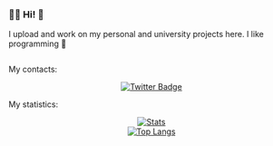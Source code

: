 ### 👨‍💻 Hi! 🤗

I upload and work on my personal and university projects here. I like programming 🥰

<div id="counter" align="center">
  <img src="https://komarev.com/ghpvc/?username=locuoco&style=flat-square&color=blue" alt=""/>
</div>

My contacts:
<div id="badges" align="center">
  <a href="https://www.instagram.com/locuoco">
    <img src="https://img.shields.io/badge/Instagram-lightblue?style=for-the-badge&logo=instagram&logoColor=white" alt="Twitter Badge"/>
  </a>
</div>

My statistics:
<div id="stats" align="center">
  <a href="https://github.com/anuraghazra/github-readme-stats">
    <img src="https://github-readme-stats-sigma-five.vercel.app/api?username=locuoco&count_private=true&show_icons=True&theme=light" alt="Stats"/>
  </a>
</div>
<div id="toplangs" align="center">
  <a href="https://github.com/anuraghazra/github-readme-stats">
    <img src="https://github-readme-stats.vercel.app/api/top-langs/?username=locuoco&layout=compact&theme=vision-friendly-light" alt="Top Langs"/>
  </a>
</div>

<!-- [![GitHub Streak](http://github-readme-streak-stats.herokuapp.com?user=locuoco&theme=light&background=EEEEEE)](https://git.io/streak-stats)

[![Stats](https://github-readme-stats-sigma-five.vercel.app/api?username=locuoco&count_private=true&show_icons=True&theme=light)](https://github.com/anuraghazra/github-readme-stats)

[![Top Langs](https://github-readme-stats.vercel.app/api/top-langs/?username=locuoco&layout=compact&theme=vision-friendly-light)](https://github.com/anuraghazra/github-readme-stats)
-->
<!--
**locuoco/locuoco** is a ✨ _special_ ✨ repository because its `README.md` (this file) appears on your GitHub profile.

Here are some ideas to get you started:

- 🔭 I’m currently working on ...
- 🌱 I’m currently learning ...
- 👯 I’m looking to collaborate on ...
- 🤔 I’m looking for help with ...
- 💬 Ask me about ...
- 📫 How to reach me: ...
- 😄 Pronouns: ...
- ⚡ Fun fact: ...
-->

